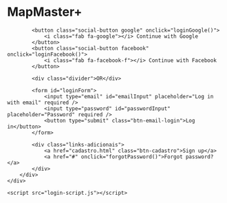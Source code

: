 <!DOCTYPE html>
<html lang="pt-BR">
<head>
    <meta charset="UTF-8" />
    <meta name="viewport" content="width=device-width, initial-scale=1.0" />
    <title>MapMaster+ Login</title>
    <link rel="stylesheet" href="login-style.css" />
    <link rel="stylesheet" href="https://cdnjs.cloudflare.com/ajax/libs/font-awesome/6.0.0-beta3/css/all.min.css">
</head>
<body>
    <div class="login-background">
        <div class="login-container">
            <h1>MapMaster+</h1>

            <button class="social-button google" onclick="loginGoogle()">
                <i class="fab fa-google"></i> Continue with Google
            </button>
            <button class="social-button facebook" onclick="loginFacebook()">
                <i class="fab fa-facebook-f"></i> Continue with Facebook
            </button>

            <div class="divider">OR</div>

            <form id="loginForm">
                <input type="email" id="emailInput" placeholder="Log in with email" required />
                <input type="password" id="passwordInput" placeholder="Password" required />
                <button type="submit" class="btn-email-login">Log in</button>
            </form>

            <div class="links-adicionais">
                <a href="cadastro.html" class="btn-cadastro">Sign up</a>
                <a href="#" onclick="forgotPassword()">Forgot password?</a>
            </div>
        </div>
    </div>

    <script src="login-script.js"></script>
</body>
</html>
